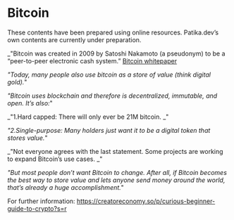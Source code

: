 # Bitcoin

These contents have been prepared using online resources. Patika.dev’s own contents are currently under preparation.

_"Bitcoin was created in 2009 by Satoshi Nakamoto (a pseudonym) to be a “peer-to-peer electronic cash system.” [Bitcoin whitepaper](https://bitcoin.org/bitcoin.pdf)

_"Today, many people also use bitcoin as a store of value (think digital gold)._"

_"Bitcoin uses blockchain and therefore is decentralized, immutable, and open. It’s also:_"

_"1.Hard capped: There will only ever be 21M bitcoin. _"

_"2.Single-purpose: Many holders just want it to be a digital token that stores value._"

_"Not everyone agrees with the last statement. Some projects are working to expand Bitcoin’s use cases. _"

_"But most people don’t want Bitcoin to change. After all, if Bitcoin becomes the best way to store value and lets anyone send money around the world, that’s already a huge accomplishment._"

For further information: https://creatoreconomy.so/p/curious-beginner-guide-to-crypto?s=r

